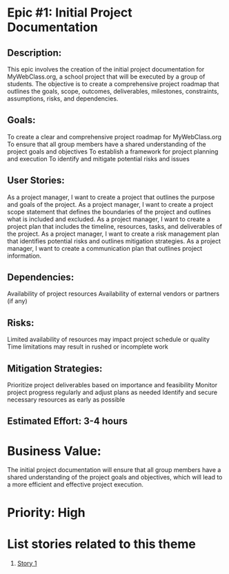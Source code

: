 # Epic #1: Initial Project Documentation

## Description: 
This epic involves the creation of the initial project documentation for MyWebClass.org, a school project that will be executed by a group of students. The objective is to create a comprehensive project roadmap that outlines the goals, scope, outcomes, deliverables, milestones, constraints, assumptions, risks, and dependencies.

## Goals:
To create a clear and comprehensive project roadmap for MyWebClass.org
To ensure that all group members have a shared understanding of the project goals and objectives
To establish a framework for project planning and execution
To identify and mitigate potential risks and issues
## User Stories:
As a project manager, I want to create a project that outlines the purpose and goals of the project.
As a project manager, I want to create a project scope statement that defines the boundaries of the project and outlines what is included and excluded.
As a project manager, I want to create a project plan that includes the timeline, resources, tasks, and deliverables of the project.
As a project manager, I want to create a risk management plan that identifies potential risks and outlines mitigation strategies.
As a project manager, I want to create a communication plan that outlines project information.
## Dependencies:
Availability of project resources
Availability of external vendors or partners (if any)
## Risks:
Limited availability of resources may impact project schedule or quality
Time limitations may result in rushed or incomplete work
## Mitigation Strategies:
Prioritize project deliverables based on importance and feasibility
Monitor project progress regularly and adjust plans as needed
Identify and secure necessary resources as early as possible

## Estimated Effort: 3-4 hours

# Business Value: 
The initial project documentation will ensure that all group members have a shared understanding of the project goals and objectives, which will lead to a more efficient and effective project execution. 

# Priority: High

# List stories related to this theme
1. [Story 1](../../../../documentation/theme_1/initiatives/epics/stories/story_one.md)